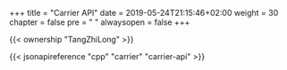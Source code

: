 +++
title = "Carrier API"
date = 2019-05-24T21:15:46+02:00
weight = 30
chapter = false
pre = "<i class='fa ela-page'></i> "
alwaysopen = false
+++

{{< ownership "TangZhiLong" >}}

{{< jsonapireference "cpp" "carrier" "carrier-api" >}}